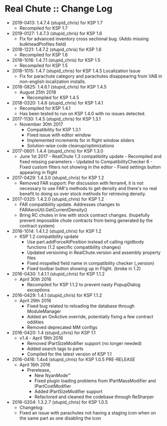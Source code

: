 # Real Chute :: Change Log

* 2019-0413: 1.4.7.4 (stupid_chris) for KSP 1.7
	+ Recompiled for KSP 1.7
* 2019-0127: 1.4.7.3 (stupid_chris) for KSP 1.6
	+ Fix for advanced inventory cross sectional bug. (Adds missing bulkheadProfiles field)
* 2018-1221: 1.4.7.2 (stupid_chris) for KSP 1.6
	+ Recompiled for KSP 1.6
* 2018-1016: 1.4.7.1 (stupid_chris) for KSP 1.5
	+ Recompiled for KSP 1.5
* 2018-1015: 1.4.7 (stupid_chris) for KSP 1.4.5 Localization Issue
	+ Fix for parachute category and parachutes disappearing from VAB in non-english localization installs.
* 2018-0825: 1.4.6.1 (stupid_chris) for KSP 1.4.5
	+ August 25th 2018
		- Recompiled for KSP 1.4.5
* 2018-0320: 1.4.6 (stupid_chris) for KSP 1.4.1
	+ Recompiled for KSP 1.4.1
	+ Has been tested to run on KSP 1.4.0 with no issues detected.
* 2017-1130: 1.4.5 (stupid_chris) for KSP 1.3.1
	+ November 30th 2017
		- Compatibility for KSP 1.3.1
		- Fixed issue with editor window
		- Implemented increments for in flight window sliders
		- Solution-wise code cleanup/optimizations
* 2017-0601: 1.4.4 (stupid_chris) for KSP 1.3.0
	+ June 1st 2017
			- RealChute 1.3 compatibility update
			- Recompiled and fixed missing parameters
			- Updated to CompatibilityChecker 6
			- Fixed custom filters not showing in the editor
			- Fixed settings button appearing in flight
* 2017-0429: 1.4.3.0 (stupid_chris) for KSP 1.2
	+ Removed FAR support: Per discussion with ferram4, it is not necessary to use FAR's methods to get density and there's no real benefit to doing so over stock methods for retrieving density.
* 2017-0325: 1.4.2.0 (stupid_chris) for KSP 1.2
	+ FAR compatibility update. Addresses changes to FARAeroUtil.GetCurrentDensity()
	+ Bring RC chutes in line with stock contract changes. (hopefully prevent impossible chute contracts from being generated by the contract system)
* 2016-1014: 1.4.1.2 (stupid_chris) for KSP 1.2
	+ KSP 1.2 compatibility update
		- Use part.addForceAtPosition instead of calling rigidbody functions (1.2 specific compatibility changes)
		- Updated versioning in RealChute.version and assembly property files
		- Fixed mispelled field name in compatibility checker (_version)
		- Fixed toolbar button showing up in Flight. (broke in 1.2)
* 2016-0430: 1.4.1.1 (stupid_chris) for KSP 1.1.2
	+ April 30th 2016
		- Recompiled for KSP 1.1.2 to prevent nasty PopupDialog exceptions
* 2016-0429: 1.4.1 (stupid_chris) for KSP 1.1.2
	+ April 29th 2016
		- Fixed bug related to reloading the database through ModuleManager
		- Added an OnActive override, potentially fixing a few contract oddities
		- Removed deprecated MM configs
* 2016-0420: 1.4 (stupid_chris) for KSP 1.1
	+ v1.4 - April 19th 2016
		- Removed IPartSizeModifier support (no longer needed)
		- Added search tags to parts
		- Compiled for the latest version of KSP 1.1
* 2016-0416: 1.4x4 (stupid_chris) for KSP 1.0.5 PRE-RELEASE
	+ April 16th 2016
		- Prerelease_
			- New NyanMode™
			- Fixed plugin loading problems from IPartMassModifier and IPartCostModifier
			- Added IPartSizeModifier support
			- Refactored and cleaned the codebase through ReSharper
* 2016-0204: 1.3.2.7 (stupid_chris) for KSP 1.0.5
	+ Changelog:
	+ Fixed an issue with parachutes not having a staging icon when on the same part as one disabling the icon
